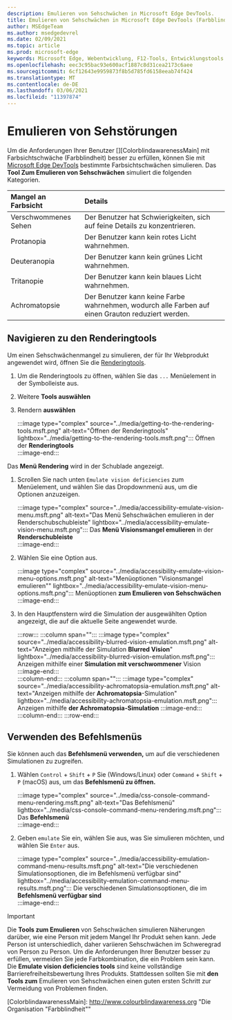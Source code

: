 ```yaml
---
description: Emulieren von Sehschwächen in Microsoft Edge DevTools.
title: Emulieren von Sehschwächen in Microsoft Edge DevTools (Farbblindheit)
author: MSEdgeTeam
ms.author: msedgedevrel
ms.date: 02/09/2021
ms.topic: article
ms.prod: microsoft-edge
keywords: Microsoft Edge, Webentwicklung, F12-Tools, Entwicklungstools
ms.openlocfilehash: eec3c95bac93e600acf1887c8d31cea2173c6aee
ms.sourcegitcommit: 6cf12643e9959873f8b5d785fd6158eeab74f424
ms.translationtype: MT
ms.contentlocale: de-DE
ms.lasthandoff: 03/06/2021
ms.locfileid: "11397874"
---
```

# <a name="emulate-vision-deficiencies"></a>Emulieren von Sehstörungen

Um die Anforderungen Ihrer Benutzer [][ColorblindawarenessMain] mit Farbsichtschwäche \(Farbblindheit\) besser zu erfüllen, können Sie mit [Microsoft Edge DevTools][DevtoolsIndex] bestimmte Farbsichtschwächen simulieren.  Das **Tool Zum Emulieren von Sehschwächen** simuliert die folgenden Kategorien.  

| Mangel an Farbsicht | Details |  
|:--- |:--- |  
| Verschwommenes Sehen | Der Benutzer hat Schwierigkeiten, sich auf feine Details zu konzentrieren. |  
| Protanopia | Der Benutzer kann kein rotes Licht wahrnehmen. |  
| Deuteranopia | Der Benutzer kann kein grünes Licht wahrnehmen. |  
| Tritanopie | Der Benutzer kann kein blaues Licht wahrnehmen. |  
| Achromatopsie | Der Benutzer kann keine Farbe wahrnehmen, wodurch alle Farben auf einen Grauton reduziert werden. |  

## <a name="navigate-to-the-rendering-tools"></a>Navigieren zu den Renderingtools  

Um einen Sehschwächenmangel zu simulieren, der für Ihr Webprodukt angewendet wird, öffnen Sie die [Renderingtools][DevtoolsRenderingToolsIndex].  

1.  Um die Renderingtools zu öffnen, wählen Sie das `...` Menüelement in der Symbolleiste aus.  
1.  Weitere **Tools auswählen**  
1.  Rendern **auswählen**  
    
    :::image type="complex" source="../media/getting-to-the-rendering-tools.msft.png" alt-text="Öffnen der Renderingtools" lightbox="../media/getting-to-the-rendering-tools.msft.png":::
       Öffnen der **Renderingtools**  
    :::image-end:::  

Das **Menü Rendering** wird in der Schublade angezeigt.  

1.  Scrollen Sie nach unten `Emulate vision deficiencies` zum Menüelement, und wählen Sie das Dropdownmenü aus, um die Optionen anzuzeigen.  
    
    :::image type="complex" source="../media/accessibility-emulate-vision-menu.msft.png" alt-text="Das Menü Sehschwächen emulieren in der Renderschubschubleiste" lightbox="../media/accessibility-emulate-vision-menu.msft.png":::
       Das **Menü Visionsmangel emulieren** in der **Renderschubleiste**  
    :::image-end:::  
    
1.  Wählen Sie eine Option aus.  
    
    :::image type="complex" source="../media/accessibility-emulate-vision-menu-options.msft.png" alt-text="Menüoptionen "Visionsmangel emulieren"" lightbox="../media/accessibility-emulate-vision-menu-options.msft.png":::
       Menüoptionen **zum Emulieren von Sehschwächen**  
    :::image-end:::  
    
1.  In den Hauptfenstern wird die Simulation der ausgewählten Option angezeigt, die auf die aktuelle Seite angewendet wurde.  
    
    :::row:::
       :::column span="":::
          :::image type="complex" source="../media/accessibility-blurred-vision-emulation.msft.png" alt-text="Anzeigen mithilfe der Simulation **Blurred Vision**" lightbox="../media/accessibility-blurred-vision-emulation.msft.png":::
             Anzeigen mithilfe einer **Simulation mit verschwommener** Vision  
          :::image-end:::  
       :::column-end:::
       :::column span="":::
          :::image type="complex" source="../media/accessibility-achromatopsia-emulation.msft.png" alt-text="Anzeigen mithilfe der **Achromatopsia**-Simulation" lightbox="../media/accessibility-achromatopsia-emulation.msft.png":::
             Anzeigen mithilfe **der Achromatopsia-Simulation** :::image-end:::  
       :::column-end:::
    :::row-end:::
    
## <a name="use-the-command-menu"></a>Verwenden des Befehlsmenüs  

Sie können auch das **Befehlsmenü verwenden,** um auf die verschiedenen Simulationen zu zugreifen.  

1.  Wählen `Control` + `Shift` + `P` Sie \(Windows/Linux\) oder `Command` + `Shift` + `P` \(macOS\) aus, um das **Befehlsmenü zu öffnen.**  
    
    :::image type="complex" source="../media/css-console-command-menu-rendering.msft.png" alt-text="Das Befehlsmenü" lightbox="../media/css-console-command-menu-rendering.msft.png":::
       Das **Befehlsmenü**  
    :::image-end:::  
    
1.  Geben `emulate` Sie ein, wählen Sie aus, was Sie simulieren möchten, und wählen Sie `Enter` aus.  
    
    :::image type="complex" source="../media/accessibility-emulation-command-menu-results.msft.png" alt-text="Die verschiedenen Simulationsoptionen, die im Befehlsmenü verfügbar sind" lightbox="../media/accessibility-emulation-command-menu-results.msft.png":::
       Die verschiedenen Simulationsoptionen, die im **Befehlsmenü verfügbar sind**  
    :::image-end:::  
    
> [!IMPORTANT]
> Die **Tools zum Emulieren** von Sehschwächen simulieren Näherungen darüber, wie eine Person mit jedem Mangel Ihr Produkt sehen kann.  Jede Person ist unterschiedlich, daher variieren Sehschwächen im Schweregrad von Person zu Person.  Um die Anforderungen Ihrer Benutzer besser zu erfüllen, vermeiden Sie jede Farbkombination, die ein Problem sein kann.  Die **Emulate vision deficiencies tools** sind keine vollständige Barrierefreiheitsbewertung Ihres Produkts.  Stattdessen sollten Sie mit **den Tools zum** Emulieren von Sehschwächen einen guten ersten Schritt zur Vermeidung von Problemen finden.  

<!-- links -->  

[DevToolsIndex]: ../index.md "Microsoft Edge (Chromium) Developer Tools | Microsoft Docs"  
[DevtoolsRenderingToolsIndex]: ../rendering-tools/index.md "Analysieren der Laufzeitleistung | Microsoft Docs"  

[ColorblindawarenessMain]: http://www.colourblindawareness.org "Die Organisation "Farbblindheit""  

[AmfcbMain]: https://www.amfcb.org "The American Foundation for the Color Blind (AFCB)"  
